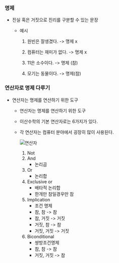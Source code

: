 ### 명제

- 진실 혹은 거짓으로 진리를 구분할 수 있는 문장

  - 예시

    1. 원빈은 잘생겼다. -> 명제 x

    2. 컴퓨터는 재미가 없다. -> 명제 x

    3. 11은 소수이다. -> 명제 (참)

    4. 모기는 동물이다. -> 명제(참)

       


### 연산자로 명제 다루기

- 연산자는 명제를 연산하기 위한 도구

  - 연산자는 명제를 연산하기 위한 도구

  - 이산수학의 기본 연산자로는 6가지가 있다.

  - 각 연산자는 컴퓨터 분야에서 굉장히 많이 사용된다.

    ![연산자](https://mblogthumb-phinf.pstatic.net/MjAxOTEyMjVfMjU5/MDAxNTc3MjAyNjA1MzUw.kMbqfgUMRVsLMmeShFX0o3iMgUy3SlqG0nWnIIPK-fMg.iGU-Pwdk6mGinG8DYYINyWeriw5rUHYKuMyNU3LfinYg.PNG.co0717gjs/image.png?type=w800)

    1. Not
    2. And
       - 논리곱
    3. Or
       - 논리합
    4. Exclusive or
       - 배타적 논리합
       - 한개만 참일경우만 참
    5. Implication
       - 조건 명제
       - 참, 참 -> 참
       - 참, 거짓 -> 거짓
       - 거짓, 참 -> 참
       - 거짓, 거짓 -> 거짓
    6. Biconditional
       - 쌍방조건명제
       - 참, 참 -> 참
       - 거짓, 거짓 -> 참